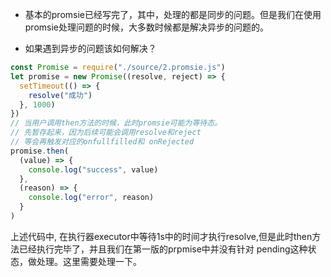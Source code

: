 - 基本的promsie已经写完了，其中，处理的都是同步的问题。但是我们在使用promsie处理问题的时候，大多数时候都是解决异步的问题的。

- 如果遇到异步的问题该如何解决？
  
```js
const Promise = require("./source/2.promsie.js")
let promise = new Promise((resolve, reject) => {
  setTimeout(() => {
    resolve("成功")
  }, 1000)
})
// 当用户调用then方法的时候，此时promsie可能为等待态。
// 先暂存起来，因为后续可能会调用resolve和reject
// 等会再触发对应的onfullfilled和 onRejected
promise.then(
  (value) => {
    console.log("success", value)
  },
  (reason) => {
    console.log("error", reason)
  }
)
```
上述代码中, 在执行器executor中等待1s中的时间才执行resolve,但是此时then方法已经执行完毕了，并且我们在第一版的prpmise中并没有针对 pending这种状态，做处理。这里需要处理一下。


